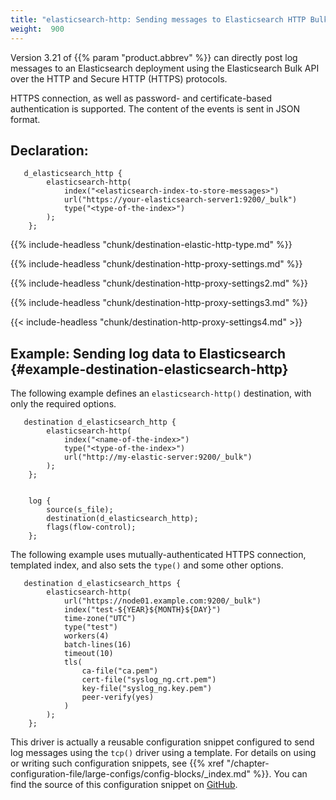 ```yaml
---
title: "elasticsearch-http: Sending messages to Elasticsearch HTTP Bulk API"
weight:  900
---
```

<!-- DISCLAIMER: This file is based on the syslog-ng Open Source Edition documentation https://github.com/balabit/syslog-ng-ose-guides/commit/2f4a52ee61d1ea9ad27cb4f3168b95408fddfdf2 and is used under the terms of The syslog-ng Open Source Edition Documentation License. The file has been modified by Axoflow. -->

Version 3.21 of {{% param "product.abbrev" %}} can directly post log messages to an Elasticsearch deployment using the Elasticsearch Bulk API over the HTTP and Secure HTTP (HTTPS) protocols.

HTTPS connection, as well as password- and certificate-based authentication is supported. The content of the events is sent in JSON format.


## Declaration:

```shell
   d_elasticsearch_http {
        elasticsearch-http(
            index("<elasticsearch-index-to-store-messages>")
            url("https://your-elasticsearch-server1:9200/_bulk")
            type("<type-of-the-index>")
        );
    };
```


{{% include-headless "chunk/destination-elastic-http-type.md" %}}

{{% include-headless "chunk/destination-http-proxy-settings.md" %}}

{{% include-headless "chunk/destination-http-proxy-settings2.md" %}}

{{% include-headless "chunk/destination-http-proxy-settings3.md" %}}

{{< include-headless "chunk/destination-http-proxy-settings4.md" >}}


## Example: Sending log data to Elasticsearch {#example-destination-elasticsearch-http}

The following example defines an `elasticsearch-http()` destination, with only the required options.

```shell
   destination d_elasticsearch_http {
        elasticsearch-http(
            index("<name-of-the-index>")
            type("<type-of-the-index>")
            url("http://my-elastic-server:9200/_bulk")
        );
    };
    
    
    log {
        source(s_file);
        destination(d_elasticsearch_http);
        flags(flow-control);
    };
```

The following example uses mutually-authenticated HTTPS connection, templated index, and also sets the `type()` and some other options.

```shell
   destination d_elasticsearch_https {
        elasticsearch-http(
            url("https://node01.example.com:9200/_bulk")
            index("test-${YEAR}${MONTH}${DAY}")
            time-zone("UTC")
            type("test")
            workers(4)
            batch-lines(16)
            timeout(10)
            tls(
                ca-file("ca.pem")
                cert-file("syslog_ng.crt.pem")
                key-file("syslog_ng.key.pem")
                peer-verify(yes)
            )
        );
    };
```


This driver is actually a reusable configuration snippet configured to send log messages using the `tcp()` driver using a template. For details on using or writing such configuration snippets, see {{% xref "/chapter-configuration-file/large-configs/config-blocks/_index.md" %}}. You can find the source of this configuration snippet on [GitHub](https://github.com/syslog-ng/syslog-ng/tree/master/scl/elasticsearch).
